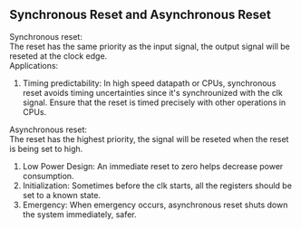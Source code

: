 ## Synchronous Reset and Asynchronous Reset
Synchronous reset:   
The reset has the same priority as the input signal, the output signal will be reseted at the clock edge.  
Applications:
1. Timing predictability: In high speed datapath or CPUs, synchronous reset avoids timing uncertainties since it's synchrounized with the clk signal. Ensure that the reset is timed precisely with other operations in CPUs.


Asynchronous reset:   
The reset has the highest priority, the signal will be reseted when the reset is being set to high.  
1. Low Power Design: An immediate reset to zero helps decrease power consumption.
2. Initialization: Sometimes before the clk starts, all the registers should be set to a known state.
3. Emergency: When emergency occurs, asynchronous reset shuts down the system immediately, safer.
